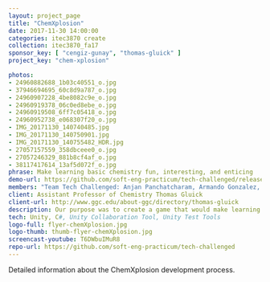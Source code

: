 ```yaml
---
layout: project_page
title: "ChemXplosion"
date: 2017-11-30 14:00:00
categories: itec3870 create
collection: itec3870_fa17
sponsor_key: [ "cengiz-gunay", "thomas-gluick" ]
project_key: "chem-xplosion"

photos:
- 24960882688_1b03c40551_o.jpg
- 37946694695_60c8d9a787_o.jpg
- 24960907228_4be8082c9e_o.jpg
- 24960919378_06c0ed8ebe_o.jpg
- 24960919508_6ff7c05418_o.jpg
- 24960952738_e068307f20_o.jpg
- IMG_20171130_140740485.jpg
- IMG_20171130_140750901.jpg
- IMG_20171130_140755482_HDR.jpg
- 27057157559_358dbceee0_o.jpg
- 27057246329_881b8cf4af_o.jpg
- 38117417614_13af5d072f_o.jpg
phrase: Make learning basic chemistry fun, interesting, and enticing
demo-url: https://github.com/soft-eng-practicum/tech-challenged/releases
members: "Team Tech Challenged: Anjan Panchatcharam, Armando Gonzalez, Eric Jenkins, Brendon Serrano"
client: Assistant Professor of Chemistry Thomas Gluick
client-url: http://www.ggc.edu/about-ggc/directory/thomas-gluick
description: Our purpose was to create a game that would make learning basic chemistry fun, interesting, and enticing for any user looking to learn. The game would primarily be focused upon chemical reactions.
tech: Unity, C#, Unity Collaboration Tool, Unity Test Tools
logo-full: flyer-chemXplosion.jpg
logo-thumb: thumb-flyer-chemXplosion.jpg
screencast-youtube: T6DWbuIMuR8
repo-url: https://github.com/soft-eng-practicum/tech-challenged
---
```


Detailed information about the ChemXplosion development process.

<!-- lightgallery -->
<script src="https://code.jquery.com/jquery-2.2.4.min.js"></script>
<script src="https://cdn.jsdelivr.net/lightgallery/1.3.7/js/lightgallery.min.js"></script>
<script src="https://cdn.jsdelivr.net/g/lg-zoom"></script>

<script type="text/javascript">
    $(document).ready(function() {
    $("body").lightGallery({
    zoom: true,
    selector: 'a#lightgallery',
    selectWithin: 'body'
    });
    });
</script>

[ggc]: http://www.ggc.edu
[gunay-ggc]: http://www.ggc.edu/about-ggc/directory/cengiz-gunay
